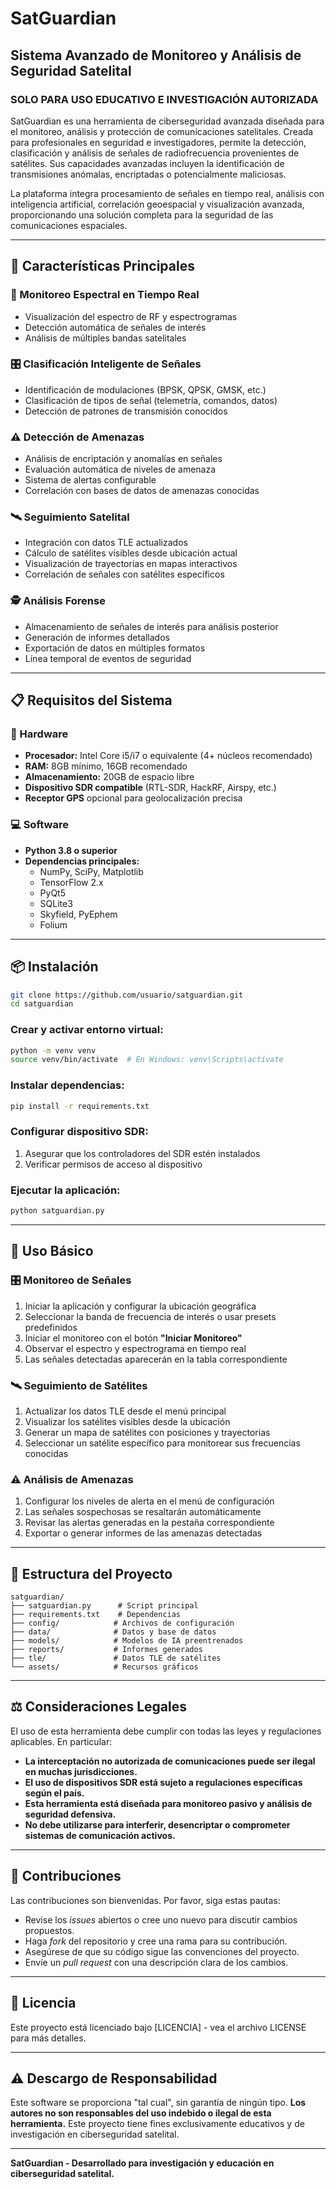 # SatGuardian

## Sistema Avanzado de Monitoreo y Análisis de Seguridad Satelital

### SOLO PARA USO EDUCATIVO E INVESTIGACIÓN AUTORIZADA

SatGuardian es una herramienta de ciberseguridad avanzada diseñada para el monitoreo, análisis y protección de comunicaciones satelitales. Creada para profesionales en seguridad e investigadores, permite la detección, clasificación y análisis de señales de radiofrecuencia provenientes de satélites. Sus capacidades avanzadas incluyen la identificación de transmisiones anómalas, encriptadas o potencialmente maliciosas.

La plataforma integra procesamiento de señales en tiempo real, análisis con inteligencia artificial, correlación geoespacial y visualización avanzada, proporcionando una solución completa para la seguridad de las comunicaciones espaciales.

---

## 🚀 Características Principales

### 📡 Monitoreo Espectral en Tiempo Real
- Visualización del espectro de RF y espectrogramas
- Detección automática de señales de interés
- Análisis de múltiples bandas satelitales

### 🎛️ Clasificación Inteligente de Señales
- Identificación de modulaciones (BPSK, QPSK, GMSK, etc.)
- Clasificación de tipos de señal (telemetría, comandos, datos)
- Detección de patrones de transmisión conocidos

### ⚠️ Detección de Amenazas
- Análisis de encriptación y anomalías en señales
- Evaluación automática de niveles de amenaza
- Sistema de alertas configurable
- Correlación con bases de datos de amenazas conocidas

### 🛰️ Seguimiento Satelital
- Integración con datos TLE actualizados
- Cálculo de satélites visibles desde ubicación actual
- Visualización de trayectorias en mapas interactivos
- Correlación de señales con satélites específicos

### 🕵️ Análisis Forense
- Almacenamiento de señales de interés para análisis posterior
- Generación de informes detallados
- Exportación de datos en múltiples formatos
- Línea temporal de eventos de seguridad

---

## 📋 Requisitos del Sistema

### 🔧 Hardware
- **Procesador:** Intel Core i5/i7 o equivalente (4+ núcleos recomendado)
- **RAM:** 8GB mínimo, 16GB recomendado
- **Almacenamiento:** 20GB de espacio libre
- **Dispositivo SDR compatible** (RTL-SDR, HackRF, Airspy, etc.)
- **Receptor GPS** opcional para geolocalización precisa

### 💻 Software
- **Python 3.8 o superior**
- **Dependencias principales:**
  - NumPy, SciPy, Matplotlib
  - TensorFlow 2.x
  - PyQt5
  - SQLite3
  - Skyfield, PyEphem
  - Folium

---

## 📦 Instalación

```bash
git clone https://github.com/usuario/satguardian.git
cd satguardian
```

### Crear y activar entorno virtual:
```bash
python -m venv venv
source venv/bin/activate  # En Windows: venv\Scripts\activate
```

### Instalar dependencias:
```bash
pip install -r requirements.txt
```

### Configurar dispositivo SDR:
1. Asegurar que los controladores del SDR estén instalados
2. Verificar permisos de acceso al dispositivo

### Ejecutar la aplicación:
```bash
python satguardian.py
```

---

## 🔧 Uso Básico

### 🎛️ Monitoreo de Señales
1. Iniciar la aplicación y configurar la ubicación geográfica
2. Seleccionar la banda de frecuencia de interés o usar presets predefinidos
3. Iniciar el monitoreo con el botón **"Iniciar Monitoreo"**
4. Observar el espectro y espectrograma en tiempo real
5. Las señales detectadas aparecerán en la tabla correspondiente

### 🛰️ Seguimiento de Satélites
1. Actualizar los datos TLE desde el menú principal
2. Visualizar los satélites visibles desde la ubicación
3. Generar un mapa de satélites con posiciones y trayectorias
4. Seleccionar un satélite específico para monitorear sus frecuencias conocidas

### ⚠️ Análisis de Amenazas
1. Configurar los niveles de alerta en el menú de configuración
2. Las señales sospechosas se resaltarán automáticamente
3. Revisar las alertas generadas en la pestaña correspondiente
4. Exportar o generar informes de las amenazas detectadas

---

## 📂 Estructura del Proyecto

```plaintext
satguardian/
├── satguardian.py      # Script principal
├── requirements.txt    # Dependencias
├── config/            # Archivos de configuración
├── data/              # Datos y base de datos
├── models/            # Modelos de IA preentrenados
├── reports/           # Informes generados
├── tle/               # Datos TLE de satélites
└── assets/            # Recursos gráficos
```

---

## ⚖️ Consideraciones Legales

El uso de esta herramienta debe cumplir con todas las leyes y regulaciones aplicables. En particular:
- **La interceptación no autorizada de comunicaciones puede ser ilegal en muchas jurisdicciones.**
- **El uso de dispositivos SDR está sujeto a regulaciones específicas según el país.**
- **Esta herramienta está diseñada para monitoreo pasivo y análisis de seguridad defensiva.**
- **No debe utilizarse para interferir, desencriptar o comprometer sistemas de comunicación activos.**

---

## 🤝 Contribuciones

Las contribuciones son bienvenidas. Por favor, siga estas pautas:
- Revise los *issues* abiertos o cree uno nuevo para discutir cambios propuestos.
- Haga *fork* del repositorio y cree una rama para su contribución.
- Asegúrese de que su código sigue las convenciones del proyecto.
- Envíe un *pull request* con una descripción clara de los cambios.

---

## 📄 Licencia

Este proyecto está licenciado bajo [LICENCIA] - vea el archivo LICENSE para más detalles.

---

## ⚠️ Descargo de Responsabilidad

Este software se proporciona "tal cual", sin garantía de ningún tipo. **Los autores no son responsables del uso indebido o ilegal de esta herramienta.** Este proyecto tiene fines exclusivamente educativos y de investigación en ciberseguridad satelital.

---

**SatGuardian - Desarrollado para investigación y educación en ciberseguridad satelital.**

